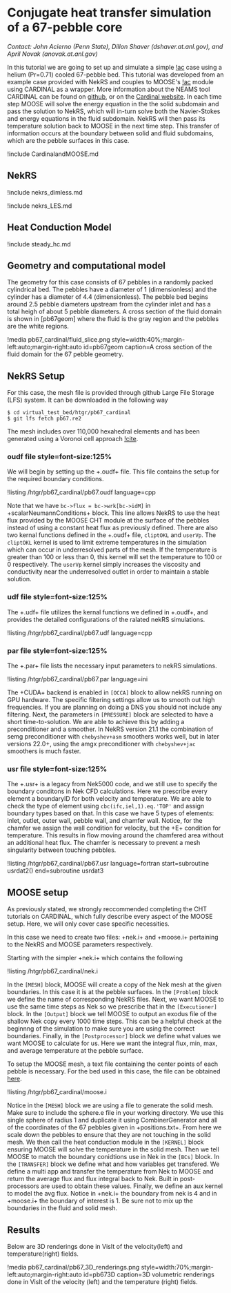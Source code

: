 # Conjugate heat transfer simulation of a 67-pebble core

*Contact: John Acierno (Penn State), Dillon Shaver (dshaver.at.anl.gov), and April Novak (anovak.at.anl.gov)* 

In this tutorial we are going to set up and simulate a simple [!ac](CHT) case using a helium (Pr=0.71) cooled 67-pebble bed.
This tutorial was developed from an example case provided with NekRS and couples to MOOSE's [!ac](CHT) module using CARDINAL as a wrapper. 
More information about the NEAMS tool CARDINAL can be found on [github](https://github.com/neams-th-coe/cardinal), or on the [Cardinal website](https://cardinal.cels.anl.gov/).
In each time step MOOSE will solve the energy equation in the the solid subdomain and pass the solution to NekRS, which will in-turn solve both the Navier-Stokes and energy equations in the fluid subdomain.
NekRS will then pass its temperature solution back to MOOSE in the next time step. 
This transfer of information occurs at the boundary between solid and fluid subdomains, which are the pebble surfaces in this case.

!include CardinalandMOOSE.md

## NekRS

!include nekrs_dimless.md

!include nekrs_LES.md

## Heat Conduction Model

!include steady_hc.md

## Geometry and computational model

The geometry for this case consists of 67 pebbles in a randomly packed cylindrical bed.
The pebbles have a diameter of 1 (dimensionless) and the cylinder has a diameter of 4.4 (dimensionless).
The pebble bed begins around 2.5 pebble diameters upstream from the cylinder inlet and has a total heigh of about 5 pebble diameters.
A cross section of the fluid domain is shown in [pb67geom] where the fluid is the gray region and the pebbles are the white regions.

!media pb67_cardinal/fluid_slice.png
       style=width:40%;margin-left:auto;margin-right:auto
       id=pb67geom
       caption=A cross section of the fluid domain for the 67 pebble geometry.

## NekRS Setup

For this case, the mesh file is provided through github Large File Storage (LFS) system.
It can be downloaded in the following way

```language=bash
$ cd virtual_test_bed/htgr/pb67_cardinal
$ git lfs fetch pb67.re2
```

The mesh includes over 110,000 hexahedral elements and has been generated using a Voronoi cell approach [!cite](lan2021).

### oudf file style=font-size:125%

We will begin by setting up the +.oudf+ file. 
This file contains the setup for the required boundary conditions.

!listing /htgr/pb67_cardinal/pb67.oudf language=cpp

Note that we have ```bc->flux = bc->wrk[bc->idM]``` in +scalarNeumannConditions+ block. 
This line allows NekRS to use the heat flux provided by the MOOSE CHT module at the surface of the pebbles instead of using a constant heat flux as previously defined.
There are also two kernal functions defined in the +.oudf+ file, ```cliptOKL``` and ```userVp```.
The ```cliptOKL``` kernel is used to limit extreme temperatures in the simulation which can occur in underresolved parts of the mesh. If the temperature is greater than 100 or less than 0, this kernel will set the temperature to 100 or 0 respectively. 
The ```userVp``` kernel simply increases the viscosity and conductivity near the underresolved outlet in order to maintain a stable solution.

### udf file style=font-size:125%

The +.udf+ file utilizes the kernal functions we defined in +.oudf+, and provides the detailed configurations of the ralated nekRS simulations. 

!listing /htgr/pb67_cardinal/pb67.udf language=cpp

### par file style=font-size:125%

The +.par+ file lists the necessary input parameters to nekRS simulations. 

!listing /htgr/pb67_cardinal/pb67.par language=ini

The +CUDA+ backend is enabled in ```[OCCA]``` block to allow nekRS running on GPU hardware. The specific filtering settings allow us to smooth out high frequencies. If you are planning on doing a DNS you should not include any filtering.
Next, the parameters in ```[PRESSURE]``` block are selected to have a short time-to-solution. We are able to achieve this by adding a preconditioner and a smoother. In NekRS version 21.1 the combination of semg preconditioner with ```chebyshev+asm``` smoothers works well, but in later versions 22.0+, using the amgx preconditioner with ```chebyshev+jac``` smoothers is much faster.

### usr file style=font-size:125%

The +.usr+ is a legacy from Nek5000 code, and we still use to specify the boundary conditons in Nek CFD calculations. 
Here we prescribe every element a boundaryID for both velocity and temperature. We are able to check the type of element using ```cbc(ifc,iel,1).eq.'TOP'``` and assign boundary types based on that. 
In this case we have 5 types of elements: inlet, outlet, outer wall, pebble wall, and chamfer wall. Notice, for the chamfer we assign the wall condition for velocity, but the +E+ condition for temperature. 
This results in flow moving around the chamfered area without an additional heat flux. The chamfer is necessary to prevent a mesh singularity between touching pebbles.

!listing /htgr/pb67_cardinal/pb67.usr language=fortran start=subroutine usrdat2() end=subroutine usrdat3 


## MOOSE setup

As previously stated, we strongly reccommended completing the CHT tutorials on CARDINAL, which fully describe every aspect of the MOOSE setup. Here, we will only cover case specific necessities.

In this case we need to create two files: +nek.i+ and +moose.i+ pertaining to the NekRS and MOOSE parameters respectively.

Starting with the simpler +nek.i+ which contains the following

!listing /htgr/pb67_cardinal/nek.i

In the ```[MESH]``` block, MOOSE will create a copy of the Nek mesh at the given boundaries. In this case it is at the pebble surfaces. 
In the ```[Problem]``` block we define the name of corresponding NekRS files. 
Next, we want MOOSE to use the same time steps as Nek so we prescribe that in the ```[Executioner]``` block. 
In the ```[Output]``` block we tell MOOSE to output an exodus file of the shallow Nek copy every 1000 time steps. This can be a helpful check at the beginnng of the simulation to make sure you are using the correct boundaries. 
Finally, in the ```[Postprocessor]``` block we define what values we want MOOSE to calculate for us. Here we want the integral flux, min, max, and average temperature at the pebble surface.

To setup the MOOSE mesh, a text file containing the center points of each pebble is necessary. 
For the bed used in this case, the file can be obtained [here](/htgr/pb67_cardinal/positions.txt).

!listing /htgr/pb67_cardinal/moose.i

Notice in the ```[MESH]``` block we are using a file to generate the solid mesh. Make sure to include the sphere.e file in your working directory. We use this single sphere of radius 1 and duplicate it using CombinerGenerator and all of the coordinates of the 67 pebbles given in +positions.txt+. 
From here we scale down the pebbles to ensure that they are not touching in the solid mesh. We then call the heat conduction module in the ```[KERNEL]``` block ensuring MOOSE will solve the temperature in the solid mesh. 
Then we tell MOOSE to match the boundary conidtions use in Nek in the ```[BCs]``` block. In the ```[TRANSFER]``` block we define what and how variables get transfered. We define a multi app and transfer the temperature from Nek to MOOSE and return the average flux and flux integral back to Nek. Built in post-processors are used to obtain these values. Finally, we define an aux kernel to model the avg flux. Notice in +nek.i+ the boundary from nek is 4 and in +moose.i+ the boundary of interest is 1. Be sure not to mix up the boundaries in the fluid and solid mesh.

## Results

Below are 3D renderings done in VisIt of the velocity(left) and temperature(right) fields.

!media pb67_cardinal/pb67_3D_renderings.png
  style=width:70%;margin-left:auto;margin-right:auto
  id=pb673D
  caption=3D volumetric renderings done in VisIt of the velocity (left) and the temperature (right) fields. 


